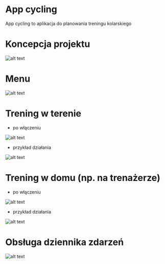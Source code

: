 # App cycling

App cycling to aplikacja do planowania treningu kolarskiego

# Koncepcja projektu

![alt text](https://github.com/tadekj87/App_cycling/blob/master/App2/App2/zalozenia.png)

# Menu

![alt text](https://github.com/tadekj87/App_cycling/blob/master/App2/App2/menu.png)

# Trening w terenie 

* po włączeniu

![alt text](https://github.com/tadekj87/App_cycling/blob/master/App2/App2/teren_onStart.png)

* przykład działania

![alt text](https://github.com/tadekj87/App_cycling/blob/master/App2/App2/teren_onRun.png)

# Trening w domu (np. na trenażerze) 

* po włączeniu

![alt text](https://github.com/tadekj87/App_cycling/blob/master/App2/App2/dom_onStart.png)

* przykład działania

![alt text](https://github.com/tadekj87/App_cycling/blob/master/App2/App2/dom_onRun.png)

# Obsługa dziennika zdarzeń

![alt text](https://github.com/tadekj87/App_cycling/blob/master/App2/App2/log1.png)
